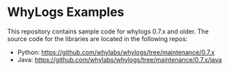 # WhyLogs Examples

This repository contains sample code for whylogs 0.7.x and older. The source code for the libraries are located in the following repos:

* Python: https://github.com/whylabs/whylogs/tree/maintenance/0.7.x
* Java: https://github.com/whylabs/whylogs/tree/maintenance/0.7.x/java
